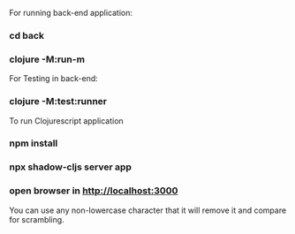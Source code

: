 For running back-end application:

### cd back
### clojure -M:run-m

For Testing in back-end:

### clojure -M:test:runner

To run Clojurescript application

### npm install

### npx shadow-cljs server app

### open browser in [http://localhost:3000](http://localhost:3000)

You can use any non-lowercase character that it will remove it and compare for scrambling.
